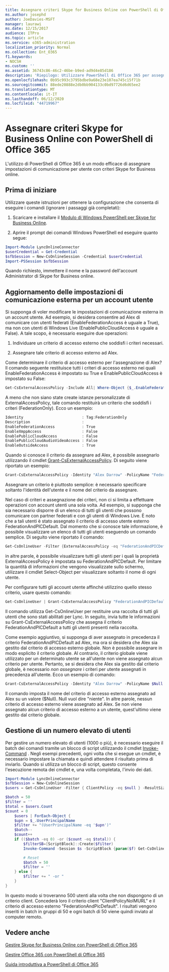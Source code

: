 ```yaml
---
title: Assegnare criteri Skype for Business Online con PowerShell di Office 365
ms.author: josephd
author: JoeDavies-MSFT
manager: laurawi
ms.date: 12/15/2017
audience: ITPro
ms.topic: article
ms.service: o365-administration
localization_priority: Normal
ms.collection: Ent_O365
f1.keywords:
- NOCSH
ms.custom: ''
ms.assetid: 36743c86-46c2-46be-b9ed-ad9d4e85d186
description: 'Riepilogo: Utilizzare PowerShell di Office 365 per assegnare impostazioni di comunicazione per utente con criteri Skype for Business online.'
ms.openlocfilehash: 0b95c993c3795bdbe9a68e23e107ea745c15f71b
ms.sourcegitcommit: 88ede20888e2db0bb904133c0bd97726d6d65ee2
ms.translationtype: MT
ms.contentlocale: it-IT
ms.lasthandoff: 06/12/2020
ms.locfileid: "44719967"
---
```

# <a name="assign-per-user-skype-for-business-online-policies-with-office-365-powershell"></a>Assegnare criteri Skype for Business Online con PowerShell di Office 365

L'utilizzo di PowerShell di Office 365 è un modo efficace di assegnare impostazioni di comunicazione per utente con criteri Skype for Business online.
  
## <a name="before-you-begin"></a>Prima di iniziare

Utilizzare queste istruzioni per ottenere la configurazione che consenta di eseguire i comandi (ignorare i passaggi già completati):
  
1. Scaricare e installare il [Modulo di Windows PowerShell per Skype for Business Online](https://www.microsoft.com/download/details.aspx?id=39366).
    
2. Aprire il prompt dei comandi Windows PowerShell ed eseguire quanto segue: 
    
```powershell
Import-Module LyncOnlineConnector
$userCredential = Get-Credential
$sfbSession = New-CsOnlineSession -Credential $userCredential
Import-PSSession $sfbSession
```

Quando richiesto, immettere il nome e la password dell'account Administrator di Skype for Business online.
    
## <a name="updating-external-communication-settings-for-a-user-account"></a>Aggiornamento delle impostazioni di comunicazione esterna per un account utente

Si supponga di voler modificare le impostazioni di comunicazione esterna in un account utente. Ad esempio, si desidera consentire ad Alex di comunicare con utenti federati (EnableFederationAccess è uguale a True), ma non con utenti di Windows Live (EnablePublicCloudAccess è uguale a False). A tale scopo, è necessario eseguire due operazioni:
  
1. Individuare un criterio di accesso esterno che soddisfi i criteri necessari.
    
2. Assegnare tale criterio di accesso esterno ad Alex.
    
Come determinare il criterio di accesso esterno per l'assegnazione di Alex? Il comando seguente restituisce tutti i criteri di accesso esterno nei quali EnableFederationAccess è impostato su True e EnablePublicCloudAccess è impostato su False:
  
```powershell
Get-CsExternalAccessPolicy -Include All| Where-Object {$_.EnableFederationAccess -eq $True -and $_.EnablePublicCloudAccess -eq $False}
```

A meno che non siano state create istanze personalizzate di ExternalAccessPolicy, tale comando restituirà un criterio che soddisfi i criteri (FederationOnly). Ecco un esempio:
  
```powershell
Identity                          : Tag:FederationOnly
Description                       :
EnableFederationAccess            : True
EnableXmppAccess                  : False
EnablePublicCloudAccess           : False
EnablePublicCloudAudioVideoAccess : False
EnableOutsideAccess               : True
```

Quando si conosce il criterio da assegnare ad Alex, è possibile assegnarlo utilizzando il cmdlet [Grant-CsExternalAccessPolicy](https://go.microsoft.com/fwlink/?LinkId=523974). Di seguito viene riportato un esempio:
  
```powershell
Grant-CsExternalAccessPolicy -Identity "Alex Darrow" -PolicyName "FederationOnly"
```

Assegnare un criterio è piuttosto semplice: è necessario specificare soltanto l'identità dell'utente e il nome del criterio da assegnare. 
  
Nel caso di criteri e assegnazione dei criteri, non ci si limita a effettuare operazioni con account utenti una sola volta. Ad esempio, si supponga che sia necessario disporre di un elenco di tutti gli utenti che possono comunicare con partner federati e con gli utenti di Windows Live. È noto che a tali utenti è stato assegnato il criterio di accesso utente esterno FederationAndPICDefault. Dal momento che si conosce tale informazione, è possibile visualizzare un elenco di tutti gli utenti eseguendo un comando semplice. Di seguito viene riportato il comando:
  
```powershell
Get-CsOnlineUser -Filter {ExternalAccessPolicy -eq "FederationAndPICDefault"} | Select-Object DisplayName
```

in altre parole, è possibile visualizzare tutti gli utenti per i quali la proprietà ExternalAccessPolicy è impostata su FederationAndPICDefault. Per limitare la quantità di informazioni che vengono visualizzate sullo schermo, utilizzare il cmdlet Select-Object per visualizzare soltanto il nome di ogni utente. 
  
Per configurare tutti gli account utente affinché utilizzino quello stesso criterio, usare questo comando:
  
```powershell
Get-CsOnlineUser | Grant-CsExternalAccessPolicy "FederationAndPICDefault"
```

Il comando utilizza Get-CsOnlineUser per restituire una raccolta di tutti gli utenti che sono stati abilitati per Lync. In seguito, invia tutte le informazioni su Grant-CsExternalAccessPolicy che assegna il criterio FederationAndPICDefault a tutti gli utenti presenti nella raccolta.
  
Come esempio aggiuntivo, si supponga di aver assegnato in precedenza il criterio FederationAndPICDefault ad Alex, ma ora si desidera che Alex sia gestito dal criterio di accesso esterno globale. Non è possibile assegnare in modo esplicito il criterio globale. Al contrario, il criterio globale viene utilizzato per un determinato utente se all'utente non viene assegnato alcun criterio per utente. Pertanto, se si desidera che Alex sia gestito dal criterio globale, è necessario  *non assegnare*  i criteri per utente assegnati in precedenza all'utente. Ecco un esempio di comando:
  
```powershell
Grant-CsExternalAccessPolicy -Identity "Alex Darrow" -PolicyName $Null
```

Il comando imposta il nome del criterio di accesso esterno assegnato ad Alex su un valore ($Null). Null vuol dire "niente". In altre parole, nessun criterio di accesso esterno viene assegnato ad Alex. Se non viene assegnato alcun criterio di accesso esterno a un utente, quest'ultimo viene gestito dal criterio globale.
  

## <a name="managing-large-numbers-of-users"></a>Gestione di un numero elevato di utenti

Per gestire un numero elevato di utenti (1000 o più), è necessario eseguire il batch dei comandi tramite un blocco di script utilizzando il cmdlet [Invoke-Command](https://docs.microsoft.com/powershell/module/microsoft.powershell.core/invoke-command?view=powershell-7) .  Negli esempi precedenti, ogni volta che si esegue un cmdlet, è necessario impostare la chiamata e quindi attendere il risultato prima di inviarlo.  Quando si utilizza un blocco di script, questo consente l'esecuzione remota dei cmdlet e, una volta completata, l'invio dei dati. 

```powershell
Import-Module LyncOnlineConnector
$sfbSession = New-CsOnlineSession
$users = Get-CsOnlineUser -Filter { ClientPolicy -eq $null } -ResultSize 500

$batch = 50
$filter = ''
$total = $users.Count
$count = 0
    $users | ForEach-Object {
    $upn = $_.UserPrincipalName
    $filter += "(UserPrincipalName -eq '$upn')"
    $batch--
    $count++
    if (($batch -eq 0) -or ($count -eq $total)) {
        $filterSB=[ScriptBlock]::Create($filter)
        Invoke-Command -Session $s -ScriptBlock {param($f) Get-CsOnlineUser -filter $f | Grant-CsClientPolicy -PolicyName "ClientPolicyNoIMURL" -Passthru | Grant-CsExternalAccessPolicy -PolicyName "FederationAndPICDefault"} -ArgumentList $filterSB

        # Reset
        $batch = 50
        $filter = ''
    } else {
        $filter += " -or "
    }
}
```

In questo modo si troveranno 500 utenti alla volta che non dispongono di un criterio client. Concederà loro il criterio client "ClientPolicyNoIMURL" e il criterio di accesso esterno "FederationAndPicDefault". I risultati vengono inseriti in batch in gruppi di 50 e ogni batch di 50 viene quindi inviato al computer remoto.
  
## <a name="see-also"></a>Vedere anche

[Gestire Skype for Business Online con PowerShell di Office 365](manage-skype-for-business-online-with-office-365-powershell.md)
  
[Gestire Office 365 con PowerShell di Office 365](manage-office-365-with-office-365-powershell.md)
  
[Guida introduttiva a PowerShell di Office 365](getting-started-with-office-365-powershell.md)
